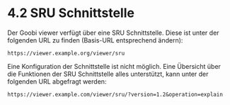 # 4.2 SRU Schnittstelle

Der Goobi viewer verfügt über eine SRU Schnittstelle. Diese ist unter der folgenden URL zu finden \(Basis-URL entsprechend ändern\):

```text
https://viewer.example.org/viewer/sru
```



Eine Konfiguration der Schnittstelle ist nicht möglich. Eine Übersicht über die Funktionen der SRU Schnittstelle alles unterstützt, kann unter der folgenden URL abgefragt werden:

```text
https://viewer.example.com/viewer/sru/?version=1.2&operation=explain
```



